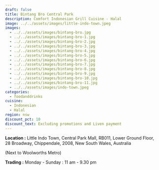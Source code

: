 ```yaml
---
draft: false
title: Bintang Bro Central Park
description: Comfort Indonesian Grill Cuisine - Halal
image: ../../assets/images/little-indo-town.jpeg
images:
  - ../../assets/images/bintang-bro.jpg
  - ../../assets/images/bintang-bro-1.jpg
  - ../../assets/images/bintang-bro-2.jpg
  - ../../assets/images/bintang-bro-3.jpg
  - ../../assets/images/bintang-bro-4.jpg
  - ../../assets/images/bintang-bro-5.jpg
  - ../../assets/images/bintang-bro-6.jpg
  - ../../assets/images/bintang-bro-7.jpg
  - ../../assets/images/bintang-bro-8.jpg
  - ../../assets/images/bintang-bro-9.jpg
  - ../../assets/images/bintang-bro-10.jpg
  - ../../assets/images/bintang-bro-11.jpg
  - ../../assets/images/indo-town.jpeg
categories:
  - foodanddrinks
cuisine:
  - Indonesian
  - Halal
region: nsw
discount_pct: 10
discount_text: Excluding promotions and Liven payment
---
```


**Location :** Little Indo Town, Central Park Mall, RB011, Lower Ground Floor, 28 Broadway, Chippendale, 2008, New South Wales, Australia

(Next to Woolworths Metro)

**Trading :** Monday - Sunday : 11 am - 9.30 pm
